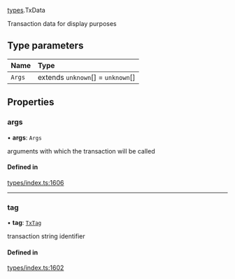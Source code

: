 [types](../../Modules/Types/Types.md).TxData

Transaction data for display purposes

## Type parameters

| Name | Type |
| :------ | :------ |
| `Args` | extends `unknown`[] = `unknown`[] |

## Properties

### args

• **args**: `Args`

arguments with which the transaction will be called

#### Defined in

[types/index.ts:1606](https://github.com/PolymeshAssociation/polymesh-sdk/blob/15be87e8/src/types/index.ts#L1606)

___

### tag

• **tag**: [`TxTag`](../../Modules/Generated/Types.md#txtag)

transaction string identifier

#### Defined in

[types/index.ts:1602](https://github.com/PolymeshAssociation/polymesh-sdk/blob/15be87e8/src/types/index.ts#L1602)
